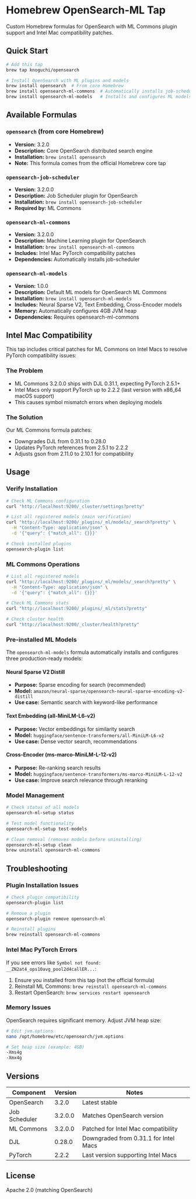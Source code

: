 # Homebrew OpenSearch-ML Tap

Custom Homebrew formulas for OpenSearch with ML Commons plugin support and Intel Mac compatibility patches.

## Quick Start

```bash
# Add this tap
brew tap knoguchi/opensearch

# Install OpenSearch with ML plugins and models
brew install opensearch  # From core Homebrew
brew install opensearch-ml-commons  # Automatically installs job-scheduler
brew install opensearch-ml-models   # Installs and configures ML models
```

## Available Formulas

### `opensearch` (from core Homebrew)
- **Version:** 3.2.0  
- **Description:** Core OpenSearch distributed search engine
- **Installation:** `brew install opensearch`
- **Note:** This formula comes from the official Homebrew core tap

### `opensearch-job-scheduler`
- **Version:** 3.2.0.0
- **Description:** Job Scheduler plugin for OpenSearch
- **Installation:** `brew install opensearch-job-scheduler`
- **Required by:** ML Commons

### `opensearch-ml-commons`
- **Version:** 3.2.0.0
- **Description:** Machine Learning plugin for OpenSearch
- **Installation:** `brew install opensearch-ml-commons`
- **Includes:** Intel Mac PyTorch compatibility patches
- **Dependencies:** Automatically installs job-scheduler

### `opensearch-ml-models`
- **Version:** 1.0.0
- **Description:** Default ML models for OpenSearch ML Commons
- **Installation:** `brew install opensearch-ml-models`
- **Includes:** Neural Sparse V2, Text Embedding, Cross-Encoder models
- **Memory:** Automatically configures 4GB JVM heap
- **Dependencies:** Requires opensearch-ml-commons

## Intel Mac Compatibility

This tap includes critical patches for ML Commons on Intel Macs to resolve PyTorch compatibility issues:

### The Problem
- ML Commons 3.2.0.0 ships with DJL 0.31.1, expecting PyTorch 2.5.1+
- Intel Macs only support PyTorch up to 2.2.2 (last version with x86_64 macOS support)
- This causes symbol mismatch errors when deploying models

### The Solution
Our ML Commons formula patches:
- Downgrades DJL from 0.31.1 to 0.28.0
- Updates PyTorch references from 2.5.1 to 2.2.2
- Adjusts gson from 2.11.0 to 2.10.1 for compatibility

## Usage

### Verify Installation
```bash
# Check ML Commons configuration
curl "http://localhost:9200/_cluster/settings?pretty"

# List all registered models (main verification)
curl "http://localhost:9200/_plugins/_ml/models/_search?pretty" \
  -H "Content-Type: application/json" \
  -d '{"query": {"match_all": {}}}'

# Check installed plugins
opensearch-plugin list
```

### ML Commons Operations
```bash
# List all registered models
curl "http://localhost:9200/_plugins/_ml/models/_search?pretty" \
  -H "Content-Type: application/json" \
  -d '{"query": {"match_all": {}}}'

# Check ML Commons stats
curl "http://localhost:9200/_plugins/_ml/stats?pretty"

# Check cluster health
curl "http://localhost:9200/_cluster/health?pretty"
```

### Pre-installed ML Models

The `opensearch-ml-models` formula automatically installs and configures three production-ready models:

#### Neural Sparse V2 Distill
- **Purpose:** Sparse encoding for search (recommended)
- **Model:** `amazon/neural-sparse/opensearch-neural-sparse-encoding-v2-distill`
- **Use case:** Semantic search with keyword-like performance

#### Text Embedding (all-MiniLM-L6-v2)
- **Purpose:** Vector embeddings for similarity search
- **Model:** `huggingface/sentence-transformers/all-MiniLM-L6-v2`
- **Use case:** Dense vector search, recommendations

#### Cross-Encoder (ms-marco-MiniLM-L-12-v2)
- **Purpose:** Re-ranking search results
- **Model:** `huggingface/sentence-transformers/ms-marco-MiniLM-L-12-v2`
- **Use case:** Improve search relevance through reranking

### Model Management
```bash
# Check status of all models
opensearch-ml-setup status

# Test model functionality
opensearch-ml-setup test-models

# Clean removal (removes models before uninstalling)
opensearch-ml-setup clean
brew uninstall opensearch-ml-commons
```

## Troubleshooting

### Plugin Installation Issues
```bash
# Check plugin compatibility
opensearch-plugin list

# Remove a plugin
opensearch-plugin remove opensearch-ml

# Reinstall plugins
brew reinstall opensearch-ml-commons
```

### Intel Mac PyTorch Errors
If you see errors like `Symbol not found: __ZN2at4_ops10avg_pool2d4callER...`:
1. Ensure you installed from this tap (not the official formula)
2. Reinstall ML Commons: `brew reinstall opensearch-ml-commons`
3. Restart OpenSearch: `brew services restart opensearch`

### Memory Issues
OpenSearch requires significant memory. Adjust JVM heap size:
```bash
# Edit jvm.options
nano /opt/homebrew/etc/opensearch/jvm.options

# Set heap size (example: 4GB)
-Xms4g
-Xmx4g
```

## Versions

| Component | Version | Notes |
|-----------|---------|-------|
| OpenSearch | 3.2.0 | Latest stable |
| Job Scheduler | 3.2.0.0 | Matches OpenSearch version |
| ML Commons | 3.2.0.0 | Patched for Intel Mac compatibility |
| DJL | 0.28.0 | Downgraded from 0.31.1 for Intel Macs |
| PyTorch | 2.2.2 | Last version supporting Intel Macs |

## License

Apache 2.0 (matching OpenSearch)
